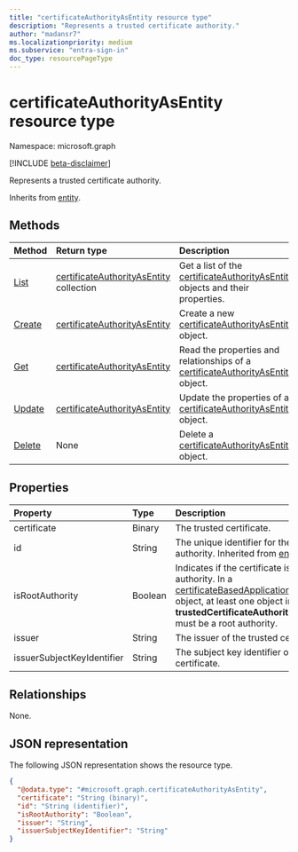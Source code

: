 ```yaml
---
title: "certificateAuthorityAsEntity resource type"
description: "Represents a trusted certificate authority."
author: "madansr7"
ms.localizationpriority: medium
ms.subservice: "entra-sign-in"
doc_type: resourcePageType
---
```


# certificateAuthorityAsEntity resource type

Namespace: microsoft.graph

[!INCLUDE [beta-disclaimer](../../includes/beta-disclaimer.md)]

Represents a trusted certificate authority.

Inherits from [entity](../resources/entity.md).

## Methods

|Method|Return type|Description|
|:---|:---|:---|
|[List](../api/certificatebasedapplicationconfiguration-list-trustedcertificateauthorities.md)|[certificateAuthorityAsEntity](../resources/certificateauthorityasentity.md) collection|Get a list of the [certificateAuthorityAsEntity](../resources/certificateauthorityasentity.md) objects and their properties.|
|[Create](../api/certificatebasedapplicationconfiguration-post-trustedcertificateauthorities.md)|[certificateAuthorityAsEntity](../resources/certificateauthorityasentity.md)|Create a new [certificateAuthorityAsEntity](../resources/certificateauthorityasentity.md) object.|
|[Get](../api/certificateauthorityasentity-get.md)|[certificateAuthorityAsEntity](../resources/certificateauthorityasentity.md)|Read the properties and relationships of a [certificateAuthorityAsEntity](../resources/certificateauthorityasentity.md) object.|
|[Update](../api/certificateauthorityasentity-update.md)|[certificateAuthorityAsEntity](../resources/certificateauthorityasentity.md)|Update the properties of a [certificateAuthorityAsEntity](../resources/certificateauthorityasentity.md) object.|
|[Delete](../api/certificateauthorityasentity-delete.md)|None|Delete a [certificateAuthorityAsEntity](../resources/certificateauthorityasentity.md) object.|

## Properties

|Property|Type|Description|
|:---|:---|:---|
|certificate|Binary|The trusted certificate.|
|id|String|The unique identifier for the certificate authority. Inherited from [entity](../resources/entity.md).|
|isRootAuthority|Boolean|Indicates if the certificate is a root authority. In a [certificateBasedApplicationConfiguration](../resources/certificateBasedApplicationConfiguration.md) object, at least one object in the **trustedCertificateAuthorities** collection must be a root authority. |
|issuer|String|The issuer of the trusted certificate.|
|issuerSubjectKeyIdentifier|String|The subject key identifier of the trusted certificate.|

## Relationships

None.

## JSON representation

The following JSON representation shows the resource type.

<!-- {
  "blockType": "resource",
  "keyProperty": "id",
  "@odata.type": "microsoft.graph.certificateAuthorityAsEntity",
  "baseType": "microsoft.graph.entity",
  "openType": false
}
-->
``` json
{
  "@odata.type": "#microsoft.graph.certificateAuthorityAsEntity",
  "certificate": "String (binary)",
  "id": "String (identifier)",
  "isRootAuthority": "Boolean",
  "issuer": "String",
  "issuerSubjectKeyIdentifier": "String"
}
```
